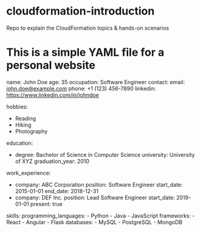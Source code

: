 # cloudformation-introduction
Repo to explain the CloudFormation topics &amp; hands-on scenarios

# This is a simple YAML file for a personal website
name: John Doe
age: 35
occupation: Software Engineer
contact:
  email: john.doe@example.com
  phone: +1 (123) 456-7890
  linkedin: https://www.linkedin.com/in/johndoe

hobbies:
  - Reading
  - Hiking
  - Photography

education:
  - degree: Bachelor of Science in Computer Science
    university: University of XYZ
    graduation_year: 2010

work_experience:
  - company: ABC Corporation
    position: Software Engineer
    start_date: 2015-01-01
    end_date: 2018-12-31
  - company: DEF Inc.
    position: Lead Software Engineer
    start_date: 2019-01-01
    present: true

skills:
  programming_languages:
    - Python
    - Java
    - JavaScript
  frameworks:
    - React
    - Angular
    - Flask
  databases:
    - MySQL
    - PostgreSQL
    - MongoDB
